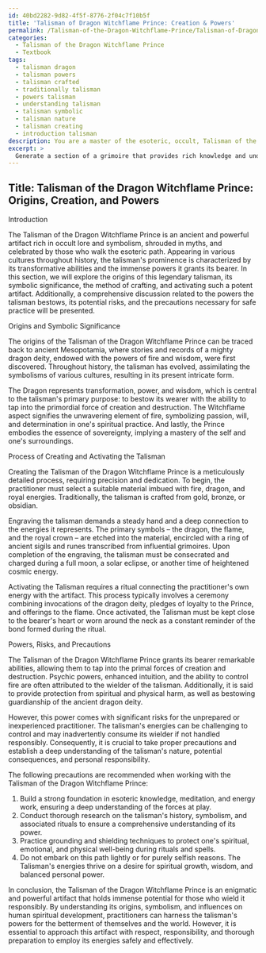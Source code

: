 ```yaml
---
id: 40bd2282-9d82-4f5f-8776-2f04c7f10b5f
title: 'Talisman of Dragon Witchflame Prince: Creation & Powers'
permalink: /Talisman-of-the-Dragon-Witchflame-Prince/Talisman-of-Dragon-Witchflame-Prince-Creation-Powers/
categories:
  - Talisman of the Dragon Witchflame Prince
  - Textbook
tags:
  - talisman dragon
  - talisman powers
  - talisman crafted
  - traditionally talisman
  - powers talisman
  - understanding talisman
  - talisman symbolic
  - talisman nature
  - talisman creating
  - introduction talisman
description: You are a master of the esoteric, occult, Talisman of the Dragon Witchflame Prince and education, you have written many textbooks on the subject in ways that provide students with rich and deep understanding of the subject. You are being asked to write textbook-like sections on a topic and you do it with full context, explainability, and reliability in accuracy to the true facts of the topic at hand, in a textbook style that a student would easily be able to learn from, in a rich, engaging, and contextual way. Always include relevant context (such as formulas and history), related concepts, and in a way that someone can gain deep insights from.
excerpt: > 
  Generate a section of a grimoire that provides rich knowledge and understanding for students seeking to learn about the Talisman of the Dragon Witchflame Prince. Discuss the talisman's origin, its symbolic significance, and the process of creating and activating it. Furthermore, delve into the powers it bestows upon its bearer and any potential risks associated with its use, including any necessary precautions to take when working with this powerful artifact.
---
```


## Title: Talisman of the Dragon Witchflame Prince: Origins, Creation, and Powers

Introduction

The Talisman of the Dragon Witchflame Prince is an ancient and powerful artifact rich in occult lore and symbolism, shrouded in myths, and celebrated by those who walk the esoteric path. Appearing in various cultures throughout history, the talisman's prominence is characterized by its transformative abilities and the immense powers it grants its bearer. In this section, we will explore the origins of this legendary talisman, its symbolic significance, the method of crafting, and activating such a potent artifact. Additionally, a comprehensive discussion related to the powers the talisman bestows, its potential risks, and the precautions necessary for safe practice will be presented.

Origins and Symbolic Significance

The origins of the Talisman of the Dragon Witchflame Prince can be traced back to ancient Mesopotamia, where stories and records of a mighty dragon deity, endowed with the powers of fire and wisdom, were first discovered. Throughout history, the talisman has evolved, assimilating the symbolisms of various cultures, resulting in its present intricate form.

The Dragon represents transformation, power, and wisdom, which is central to the talisman's primary purpose: to bestow its wearer with the ability to tap into the primordial force of creation and destruction. The Witchflame aspect signifies the unwavering element of fire, symbolizing passion, will, and determination in one's spiritual practice. And lastly, the Prince embodies the essence of sovereignty, implying a mastery of the self and one's surroundings.

Process of Creating and Activating the Talisman

Creating the Talisman of the Dragon Witchflame Prince is a meticulously detailed process, requiring precision and dedication. To begin, the practitioner must select a suitable material imbued with fire, dragon, and royal energies. Traditionally, the talisman is crafted from gold, bronze, or obsidian.

Engraving the talisman demands a steady hand and a deep connection to the energies it represents. The primary symbols – the dragon, the flame, and the royal crown – are etched into the material, encircled with a ring of ancient sigils and runes transcribed from influential grimoires. Upon completion of the engraving, the talisman must be consecrated and charged during a full moon, a solar eclipse, or another time of heightened cosmic energy.

Activating the Talisman requires a ritual connecting the practitioner's own energy with the artifact. This process typically involves a ceremony combining invocations of the dragon deity, pledges of loyalty to the Prince, and offerings to the flame. Once activated, the Talisman must be kept close to the bearer's heart or worn around the neck as a constant reminder of the bond formed during the ritual.

Powers, Risks, and Precautions

The Talisman of the Dragon Witchflame Prince grants its bearer remarkable abilities, allowing them to tap into the primal forces of creation and destruction. Psychic powers, enhanced intuition, and the ability to control fire are often attributed to the wielder of the talisman. Additionally, it is said to provide protection from spiritual and physical harm, as well as bestowing guardianship of the ancient dragon deity.

However, this power comes with significant risks for the unprepared or inexperienced practitioner. The talisman's energies can be challenging to control and may inadvertently consume its wielder if not handled responsibly. Consequently, it is crucial to take proper precautions and establish a deep understanding of the talisman's nature, potential consequences, and personal responsibility.

The following precautions are recommended when working with the Talisman of the Dragon Witchflame Prince:

1. Build a strong foundation in esoteric knowledge, meditation, and energy work, ensuring a deep understanding of the forces at play.
2. Conduct thorough research on the talisman's history, symbolism, and associated rituals to ensure a comprehensive understanding of its power.
3. Practice grounding and shielding techniques to protect one's spiritual, emotional, and physical well-being during rituals and spells.
4. Do not embark on this path lightly or for purely selfish reasons. The Talisman's energies thrive on a desire for spiritual growth, wisdom, and balanced personal power.

In conclusion, the Talisman of the Dragon Witchflame Prince is an enigmatic and powerful artifact that holds immense potential for those who wield it responsibly. By understanding its origins, symbolism, and influences on human spiritual development, practitioners can harness the talisman's powers for the betterment of themselves and the world. However, it is essential to approach this artifact with respect, responsibility, and thorough preparation to employ its energies safely and effectively.
